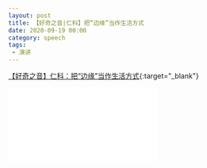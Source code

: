 ```yaml
---
layout: post
title: 【好奇之音|仁科】把“边缘”当作生活方式 
date: 2020-09-19 00:00
category: speech
tags:
 - 演讲
---
```

[【好奇之音】仁科：把“边缘”当作生活方式](https://www.bilibili.com/video/BV1JK411P7j6/){:target="_blank"}

<div class="iframe-container">
<iframe class="responsive-iframe" src="//player.bilibili.com/player.html?aid=499663272&bvid=BV1JK411P7j6&cid=236904870&page=1"  frameborder="no" allowfullscreen="true"></iframe>
</div>
